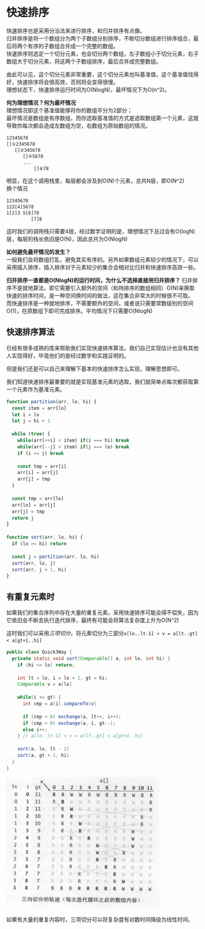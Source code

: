 # 快速排序
快速排序也是采用分治法来进行排序，和归并排序有点像。  
归并排序是将一个数组分为两个子数组分别排序，不断切分数组进行排序组合，最后将两个有序的子数组合并成一个完整的数组。  
快速排序则选定一个切分元素，也会切分两个数组，左子数组小于切分元素，右子数组大于切分元素，将这两个子数组排序，最后合并成完整数组。

由此可以见，这个切分元素非常重要，这个切分元素也叫基准值，这个基准值找得好，快速排序将会很高效，否则将会变得很慢。  
理想状态下，快速排序运行时间为O(NlogN)，最坏情况下为O(n^2)。

**何为理想情况？何为最坏情况**  
理想情况即这个基准值能够将你的数组平分为2部分；  
最坏情况是数组是有序数组，而你选取基准值的方式是选取数组第一个元素，这就导致你每次都会造成左数组为空，右数组为原始数组的情况。
```
12345678
[]①2345678
   []②345678
      []④5678
      ...
          []⑥78
```
明显，在这个调用栈里，每层都会涉及到O(N)个元素，总共N层，即O(N^2)  
换个情况
```
12345678
123[4]5678
1[2]3 5[6]78
         [7]8 
```
这时我们的调用栈只需要4层，经过数学证明的是，理想情况下总过会有O(logN)层，每层的栈长依旧是O(N)，因此总共为O(NlogN)

**如何避免最坏情况的发生？**  
一般我们会将数组打乱，避免其实有序的。另外如果数组元素较少的情况下，可以采用插入排序，插入排序对于元素较少的集合会相对比归并和快速排序高效一些。

**归并排序一直都是O(NlogN)的运行时间，为什么不选择直接用归并排序？**
归并排序不是就地算法，即它需要引入额外的空间（和待排序的数组相同）O(N)来换取快速的排序时间，是一种空间换时间的做法，这在集合非常大的时候很不可取。  
而快速排序是一种就地排序，不需要额外的空间，或者说只需要常数级别的空间O(1)，在原数组下即可完成排序。平均情况下只需要O(NlogN)

## 快速排序算法
已经有很多成熟的库来帮助我们实现快速排序算法，我们自己实现估计也没有其他人实现得好，毕竟他们的是经过数学和实践证明的。

但是我们还是可以自己来理解下基本的快速排序怎么实现，理解思想即可。

我们知道快速排序最重要的就是实现基准元素的选取，我们就简单点每次都获取第一个元素作为基准元素。

```javascript
function partition(arr, lo, hi) {
  const item = arr[lo]
  let i = lo
  let j = hi + 1

  while (true) {
    while(arr[++i] < item) if(i === hi) break
    while(arr[--j] > item) if(j === lo) break
    if (i >= j) break
    
    const tmp = arr[i]
    arr[i] = arr[j]
    arr[j] = tmp
  }

  const tmp = arr[lo]
  arr[lo] = arr[j]
  arr[j] = tmp
  return j
}

function sort(arr, lo, hi) {
  if (lo >= hi) return

  const j = partition(arr, lo, hi)
  sort(arr, lo, j)
  sort(arr, j + 1, hi)
}
```

## 有重复元素时
如果我们的集合序列中存在大量的重复元素，采用快速排序可能会得不偿失，因为它依旧会不断去执行迭代排序，最终有可能会将算法复杂度上升为O(N^2)

这时我们可以采用*三项切分*，将元素切分为三部分`a[lo..lt-1] < v = a[lt..gt] < a[gt+1..hi]`

```java
public class Quick3Way {
  private static void sort(Comparable[] a, int lo, int hi) {
    if (hi <= lo) return;

    int lt = lo, i = lo + 1, gt = hi;
    Comparable v = a[lo]

    while(i <= gt) {
      int cmp = a[i].compareTo(v)

      if (cmp < 0) exchange(a, lt++, i++);
      if (cmp > 0) exchange(a, i, gt--);
      else i++;
    } // a[lo..lt-1] < v = a[lt..gt] < a[gt+1..hi]

    sort(a, lo, lt - 1)
    sort(a, gt + 1, hi)
  }
}
```

![WX20180802-190001](../images/WX20180802-190001.png)

如果有大量的重复内容时，三项切分可以将复杂度有对数时间降级为线性时间。
